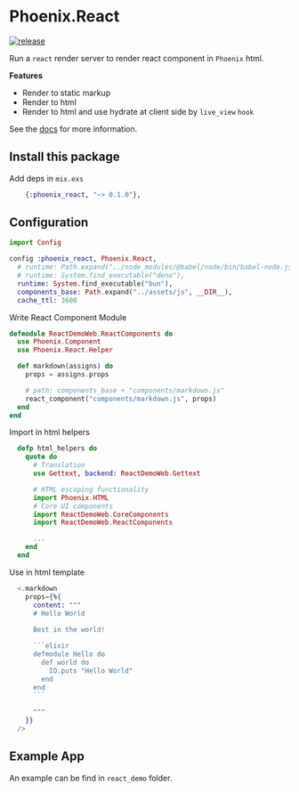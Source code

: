 # Phoenix.React

[![release](https://github.com/gsmlg-dev/phoenix-react/actions/workflows/test-and-release.yml/badge.svg)](https://github.com/gsmlg-dev/phoenix-react/actions/workflows/test-and-release.yml)

Run a `react` render server to render react component in `Phoenix` html.

**Features**

- Render to static markup
- Render to html
- Render to html and use hydrate at client side by `live_view` `hook`

See the [docs](https://hexdocs.pm/phoenix_react/) for more information.

## Install this package

Add deps in `mix.exs`

```elixir
    {:phoenix_react, "~> 0.1.0"},
```

## Configuration

```elixir
import Config

config :phoenix_react, Phoenix.React,
  # runtime: Path.expand("../node_modules/@babel/node/bin/babel-node.js", __DIR__)
  # runtime: System.find_executable("deno"),
  runtime: System.find_executable("bun"),
  components_base: Path.expand("../assets/js", __DIR__),
  cache_ttl: 3600
```

Write React Component Module

```elixir
defmodule ReactDemoWeb.ReactComponents do
  use Phoenix.Component
  use Phoenix.React.Helper

  def markdown(assigns) do
    props = assigns.props

    # path: components_base + "components/markdown.js"
    react_component("components/markdown.js", props)
  end
end
```

Import in html helpers

```elixir
  defp html_helpers do
    quote do
      # Translation
      use Gettext, backend: ReactDemoWeb.Gettext

      # HTML escaping functionality
      import Phoenix.HTML
      # Core UI components
      import ReactDemoWeb.CoreComponents
      import ReactDemoWeb.ReactComponents

      ...
    end
  end
```

Use in html template

```heex
  <.markdown
    props={%{
      content: """
      # Hello World
      
      Best in the world!

      ```elixir
      defmodule Hello do
        def world do
          IO.puts "Hello World"
        end
      end
      ```
      
      """
    }}
  />
```

## Example App

An example can be find in `react_demo` folder.
